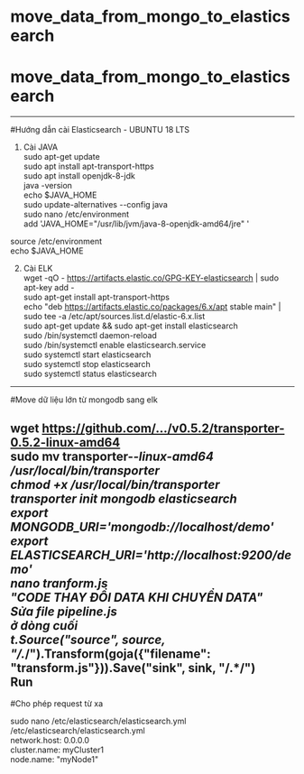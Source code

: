 ﻿# move_data_from_mongo_to_elasticsearch  
# move_data_from_mongo_to_elasticsearch  
--------------------------------------------------------------------  
#Hướng dẫn cài Elasticsearch - UBUNTU 18 LTS  

1. Cài JAVA  
sudo apt-get update  
sudo apt install apt-transport-https  
sudo apt install openjdk-8-jdk  
java -version  
echo $JAVA_HOME  
sudo update-alternatives --config java  
sudo nano /etc/environment  
add 'JAVA_HOME="/usr/lib/jvm/java-8-openjdk-amd64/jre" '  

source /etc/environment  
echo $JAVA_HOME  

2. Cài ELK  
wget -qO - https://artifacts.elastic.co/GPG-KEY-elasticsearch | sudo apt-key add -  
sudo apt-get install apt-transport-https  
echo "deb https://artifacts.elastic.co/packages/6.x/apt stable main" | sudo tee -a /etc/apt/sources.list.d/elastic-6.x.list  
sudo apt-get update && sudo apt-get install elasticsearch  
sudo /bin/systemctl daemon-reload  
sudo /bin/systemctl enable elasticsearch.service  
sudo systemctl start elasticsearch  
sudo systemctl stop elasticsearch  
sudo systemctl status elasticsearch  

-----------------------------------------------------------------------  
#Move dữ liệu lớn từ mongodb sang elk  

wget https://github.com/.../v0.5.2/transporter-0.5.2-linux-amd64  
sudo mv transporter-*-linux-amd64 /usr/local/bin/transporter  
chmod +x /usr/local/bin/transporter  
transporter init mongodb elasticsearch  
export MONGODB_URI='mongodb://localhost/demo'  
export ELASTICSEARCH_URI='http://localhost:9200/demo'  
nano tranform.js  
"CODE THAY ĐỔI DATA KHI CHUYỂN DATA"  
Sửa file pipeline.js  
ở dòng cuối  
t.Source("source", source, "/.*/").Transform(goja({"filename": "transform.js"})).Save("sink", sink, "/.*/")  
Run  
-------------------------------------------------------------------------  
#Cho phép request từ xa  
  
sudo nano /etc/elasticsearch/elasticsearch.yml  
/etc/elasticsearch/elasticsearch.yml  
network.host: 0.0.0.0  
cluster.name: myCluster1  
node.name: "myNode1"  
